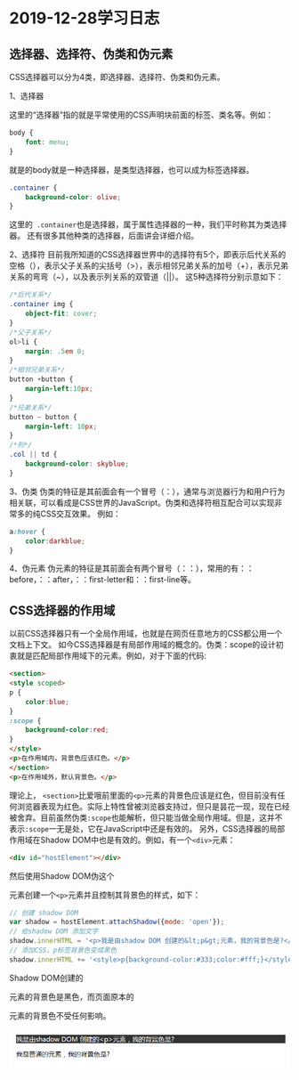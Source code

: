 # 2019-12-28学习日志

## 选择器、选择符、伪类和伪元素

CSS选择器可以分为4类，即选择器、选择符、伪类和伪元素。

1、选择器

这里的“选择器”指的就是平常使用的CSS声明块前面的标签、类名等。例如：
```css
body {
    font: menu;
}
```
就是的body就是一种选择器，是类型选择器，也可以成为标签选择器。
```css
.container {
    background-color: olive;
}
```
这里的` .container`也是选择器，属于属性选择器的一种，我们平时称其为类选择器。
还有很多其他种类的选择器，后面讲会详细介绍。

2、选择符
目前我所知道的CSS选择器世界中的选择符有5个，即表示后代关系的空格（），表示父子关系的尖括号（>），表示相邻兄弟关系的加号（+），表示兄弟关系的弯弯（~），以及表示列关系的双管道（||）。
这5种选择符分别示意如下：

```css
/*后代关系*/
.container img {
    object-fit: cover;
}
/*父子关系*/
ol>li {
    margin: .5em 0;
}
/*相邻兄弟关系*/
button +button {
    margin-left:10px;
}
/*兄弟关系*/
button ~ button {
    margin-left: 10px;
}
/*列*/
.col || td {
    background-color: skyblue;
}
```

3、伪类
伪类的特征是其前面会有一个冒号（：），通常与浏览器行为和用户行为相关联，可以看成是CSS世界的JavaScript。伪类和选择符相互配合可以实现非常多的纯CSS交互效果。
例如：
```css
a:hover {
    color:darkblue;
}
```
4、伪元素
伪元素的特征是其前面会有两个冒号（：：），常用的有：：before，：：after，：：first-letter和：：first-line等。

## CSS选择器的作用域
以前CSS选择器只有一个全局作用域，也就是在网页任意地方的CSS都公用一个文档上下文。
如今CSS选择器是有局部作用域的概念的。伪类：scope的设计初衷就是匹配局部作用域下的元素。例如，对于下面的代码:
```html
<section>
<style scoped>
p {
    color:blue;
}
:scope {
    background-color:red;
}
</style>
<p>在作用域内，背景色应该红色。</p>
</section>
<p>在作用域外，默认背景色。</p>

```

理论上， `<section>`比爱哦前里面的`<p>`元素的背景色应该是红色，但目前没有任何浏览器表现为红色。实际上特性曾被浏览器支持过，但只是昙花一现，现在已经被舍弃。目前虽然伪类`:scope`也能解析，但只能当做全局作用域。但是，这并不表示`:scope`一无是处，它在JavaScript中还是有效的。
另外，CSS选择器的局部作用域在Shadow DOM中也是有效的。例如，有一个`<div>`元素：
```html
<div id="hostElement"></div>
```
然后使用Shadow DOM伪这个<div>元素创建一个`<p>`元素并且控制其背景色的样式，如下：
```javascript
// 创建 shadow DOM
var shadow = hostElement.attachShadow({mode: 'open'});
// 给shadow DOM 添加文字
shadow.innerHTML = '<p>我是由shadow DOM 创建的&lt;p&gt;元素，我的背景色是?</p>';
// 添加CSS，p标签背景色变成黑色
shadow.innerHTML += '<style>p{background-color:#333;color:#fff;}</style>';
```
Shadow DOM创建的<p>元素的背景色是黑色，而页面原本的<p>元素的背景色不受任何影响。

![1-2-2](./asset/1-2-2.png)